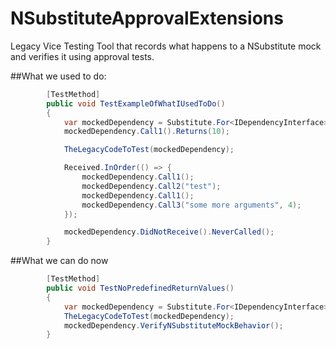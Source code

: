 # NSubstituteApprovalExtensions
Legacy Vice Testing Tool that records what happens to a NSubstitute mock and verifies it using approval tests.

##What we used to do:
```csharp
        [TestMethod]
        public void TestExampleOfWhatIUsedToDo()
        {
            var mockedDependency = Substitute.For<IDependencyInterface>();
            mockedDependency.Call1().Returns(10);

            TheLegacyCodeToTest(mockedDependency);

            Received.InOrder(() => {
                mockedDependency.Call1();
                mockedDependency.Call2("test");
                mockedDependency.Call1();
                mockedDependency.Call3("some more arguments", 4);
            });

            mockedDependency.DidNotReceive().NeverCalled();
        }
```

##What we can do now
```csharp
        [TestMethod]
        public void TestNoPredefinedReturnValues()
        {
            var mockedDependency = Substitute.For<IDependencyInterface>();
            TheLegacyCodeToTest(mockedDependency);
            mockedDependency.VerifyNSubstituteMockBehavior();
        }
```
